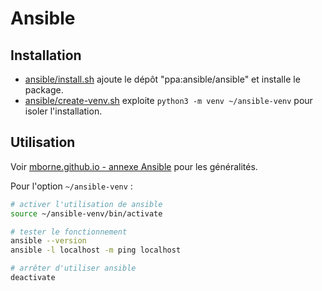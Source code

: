 # Ansible

## Installation

* [ansible/install.sh](install.sh) ajoute le dépôt "ppa:ansible/ansible" et installe le package.
* [ansible/create-venv.sh](ansible/create-venv.sh) exploite `python3 -m venv ~/ansible-venv` pour isoler l'installation.

## Utilisation

Voir [mborne.github.io - annexe Ansible](https://mborne.github.io/cours-devops/annexe/ansible.html) pour les généralités.

Pour l'option `~/ansible-venv` :

```bash
# activer l'utilisation de ansible
source ~/ansible-venv/bin/activate

# tester le fonctionnement
ansible --version
ansible -l localhost -m ping localhost

# arrêter d'utiliser ansible
deactivate
```
